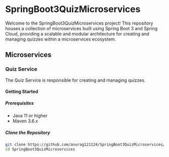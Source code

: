 # SpringBoot3QuizMicroservices

Welcome to the SpringBoot3QuizMicroservices project! This repository houses a collection of microservices built using Spring Boot 3 and Spring Cloud, providing a scalable and modular architecture for creating and managing quizzes within a microservices ecosystem.

## Microservices

### Quiz Service

The Quiz Service is responsible for creating and managing quizzes.

#### Getting Started

##### Prerequisites
- Java 11 or higher
- Maven 3.6.x

##### Clone the Repository
```bash
git clone https://github.com/anurag121124/SpringBoot3QuizMicroservices/
cd SpringBoot3QuizMicroservices
